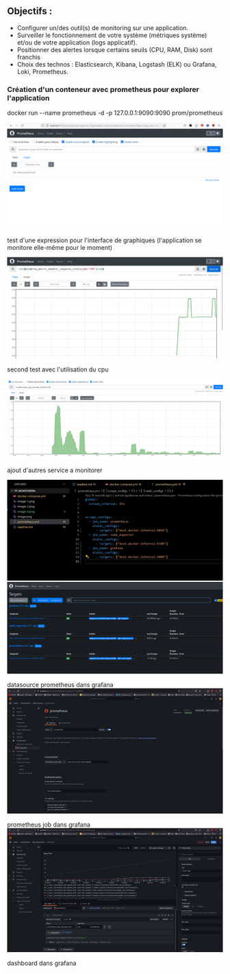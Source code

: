 ## Objectifs :  
- Configurer un/des outil(s) de monitoring sur une application.
- Surveiller le fonctionnement de votre système (métriques système) et/ou de votre application (logs applicatif).
- Positionner des alertes lorsque certains seuils (CPU, RAM, Disk) sont franchis 
- Choix des technos : Elasticsearch, Kibana, Logstash (ELK) ou Grafana, Loki, Prometheus.


### Création d'un conteneur avec prometheus pour explorer l'application

docker run --name prometheus -d -p 127.0.0.1:9090:9090 prom/prometheus

![prometheus example](image.png)  

test d'une expression pour l'interface de graphiques (l'application se monitore elle-même pour le moment)

![graphique](image-1.png) 

second test avec l'utilisation du cpu

![cpu metric](image-2.png)


ajout d'autres service a monitorer

![alt text](image-3.png)
![alt text](image-4.png)

datasource prometheus dans grafana
![alt text](image-8.png)

prometheus job dans grafana
![alt text](image-7.png)

dashboard dans grafana